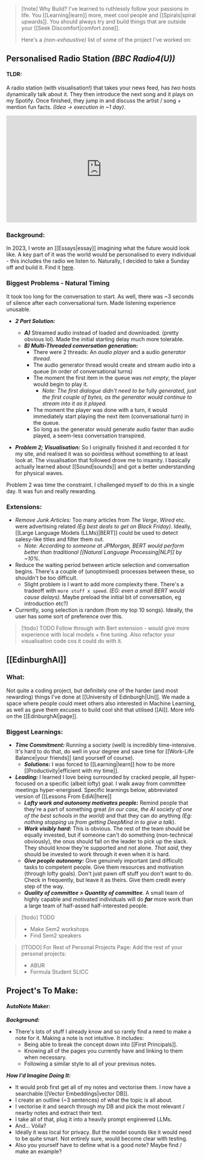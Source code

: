 > [!note] Why Build?
> I've learned to ruthlessly follow your passions in life. You [[Learning|learn]] more, meet cool people and [[Spirals|spiral upwards]]. You should always try and build things that are outside your [[Seek Discomfort|comfort zone]]. 
> 
> Here's a *(non-exhaustive)* list of some of the project I've worked on:

## Personalised Radio Station *(BBC Radio4(U))*
#### TLDR:
A radio station (with visualisation!) that takes your news feed, has *two* hosts dynamically talk about it. They then introduce the next song and it plays on my Spotify. Once finished, they jump in and discuss the artist / song + mention fun facts. *(Idea -> execution in ~1 day)*. 


<div style="position: relative; width: 100%; padding-top: 56.25%; overflow: hidden;">
  <iframe src="https://www.youtube.com/embed/RbaciYn1ZEM" 
          style="position: absolute; top: 0; left: 0; width: 100%; height: 100%; border: 0;" 
          allow="accelerometer; autoplay; clipboard-write; encrypted-media; gyroscope; picture-in-picture" 
          allowfullscreen>
  </iframe>
</div>


### Background:
In 2023, I wrote an [[Essays|essay]] imagining what the future would look like. A key part of it was the world would be personalised to every individual - this includes the radio we listen to. Naturally, I decided to take a Sunday off and build it. Find it [here](https://github.com/theCampel/BBC-Radio-4U/tree/main).

### Biggest Problems - Natural Timing
It took too long for the conversation to start. As well, there was ~3 seconds of silence after each conversational turn. Made listening experience unusable.
- ***2 Part Solution:*** 
	- ***A)*** Streamed audio instead of loaded and downloaded. (pretty obvious lol). Made the initial starting delay much more tolerable.
	- ***B) Multi-Threaded conversation generation:*** 
		- There were 2 threads: An *audio player* and a audio *generator thread*. 
		- The audio generator thread would create and stream audio into a queue (in order of conversational turns)
		- The moment the first item in the queue was *not empty*, the player would begin to play it. 
			- *Note: The first dialogue didn't need to be* fully *generated, just the first couple of bytes, as the generator would continue to stream into it as it played.*
		- The moment the player was done with a turn, it would immediately start playing the next item (conversational turn) in the queue. 
		- So long as the generator would generate audio faster than audio played, a seem-less conversation transpired.

- ***Problem 2; Visualisation:*** So I originally finished it and recorded it for my site, and realised it was so pointless without something to at least look at. The visualisation that followed drove me to insanity. I basically actually learned about [[Sound|sounds]] and got a better understanding for physical waves. 

Problem 2 was time the constraint. I challenged myself to do this in a single day. It was fun and really rewarding.

### Extensions:
- *Remove Junk Articles:* Too many articles from *The Verge*, *Wired* etc. were advertising related *(Eg best deals to get on Black Friday)*. Ideally, [[Large Language Models (LLMs)|BERT]] could be used to detect salesy-like titles and filter them out. 
	- *Note: According to someone at JPMorgan, BERT would perform better than traditional [[Natural Language Processing|NLP]] by ~10%.*
- Reduce the waiting period between article selection and conversation begins. There's a couple of (unoptimised) processes between these, so shouldn't be too difficult. 
	- Slight problem is I want to add more complexity there. There's a tradeoff with `more stuff x speed`. *(EG: even a small BERT would cause delays).* Maybe preload the initial bit of conversation, eg introduction etc?)
- Currently, song selection is random (from my top 10 songs). Ideally, the user has some sort of preference over this. 

> [!todo] TODO
> Follow through with Bert extension - would give more experience with local models + fine tuning. Also refactor your visualisation code cos it could do with it.

## [[EdinburghAI]]
### What:
Not quite a coding project, but definitely one of the harder (and most rewarding) things I've done at [[University of Edinburgh|Uni]]. We made a space where people could meet others also interested in Machine Learning, as well as gave them excuses to build cool shit that utilised [[AI]]. More info on the [[EdinburghAI|page]].

### Biggest Learnings:
- ***Time Commitment:*** Running a society (well) is incredibly time-intensive. It's hard to do that, do well in your degree and save time for [[Work-Life Balance|your friends]] (and yourself of course). 
	- ***Solutions:*** I was forced to [[Learning|learn]] how to be more [[Productivity|efficient with my time]]. 
- ***Leading:*** I learned I love being surrounded by cracked people, all hyper-focused on a specific (albeit lofty) goal. I walk away from committee meetings hyper-energised. Specific learnings below, abbreviated version of [[Lessons From EdiAI|here]]
	- ***Lofty work and autonomy motivates people:*** Remind people that they're a part of something great *(in our case, the AI society of one of the best schools in the world)* and that they can do anything *(Eg: nothing stopping us from getting DeepMind in to give a talk*).  
	- ***Work visibly hard:*** This is obvious. The rest of the team should be equally invested, but if someone can't do something (non-technical obviously), the onus should fall on the leader to pick up the slack. They should know they're supported and not alone. *That said*, they should be invested to work through it even when it is hard.
	- ***Give people autonomy:*** Give genuinely important (and difficult) tasks to competent people. Give them resources and motivation (through lofty goals). Don't just pawn off stuff you don't want to do. Check in frequently, but leave it as theirs. Give them credit every step of the way. 
	- ***Quality of committee > Quantity of committee***. A small team of highly capable and motivated individuals will do ***far*** more work than a large team of half-assed half-interested people. 


> [!todo] TODO
> - Make Sem2 workshops
> - Find Sem2 speakers


> [!TODO] For Rest of Personal Projects Page:
> Add the rest of your personal projects:
> - ABUR
> - Formula Student SLICC

## Project's To Make:

#### AutoNote Maker:
***Background:***
- There's lots of stuff I already know and so rarely find a need to make a note for it. Making a note is not intuitive. It includes:
	- Being able to break the concept down into [[First Principals]].
	- Knowing all of the pages you currently have and linking to them when necessary. 
	- Following a similar style to all of your previous notes. 

***How I'd Imagine Doing It:***
- It would prob first get all of my notes and vectorise them. I now have a searchable [[Vector Embeddings|vector DB]]. 
- I create an outline (~3 sentences) of what the topic is all about. 
- I vectorise it and search through my DB and pick the most relevant / nearby notes and extract their text.
- I take all of that, plug it into a heavily prompt engineered LLMs. 
- And... Vóila?
- Ideally it was local for privacy. But the model sounds like it would need to be quite smart. Not entirely sure, would become clear with testing. 
- Also you yourself have to define what is a good note? Maybe find / make an example? 




